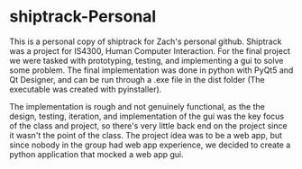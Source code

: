 # shiptrack-Personal

This is a personal copy of shiptrack for Zach's personal github. Shiptrack was a project for IS4300, Human Computer Interaction. For the final project we were tasked with prototyping, testing, and implementing a gui to solve some problem. The final implementation was done in python with PyQt5 and Qt Designer, and can be run through a .exe file in the dist folder (The executable was created with pyinstaller).

The implementation is rough and not genuinely functional, as the the design, testing, iteration, and implementation of the gui was the key focus of the class and project, so there's very little back end on the project since it wasn't the point of the class. The project idea was to be a web app, but since nobody in the group had web app experience, we decided to create a python application that mocked a web app gui.

